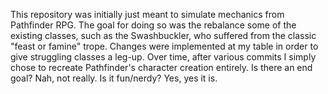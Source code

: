 This repository was initially just meant to simulate mechanics from Pathfinder RPG.
The goal for doing so was the rebalance some of the existing classes, such as
the Swashbuckler, who suffered from the classic "feast or famine" trope. Changes were
implemented at my table in order to give struggling classes a leg-up. Over time,
after various commits I simply chose to recreate Pathfinder's character creation entirely.
Is there an end goal? Nah, not really. Is it fun/nerdy? Yes, yes it is.
